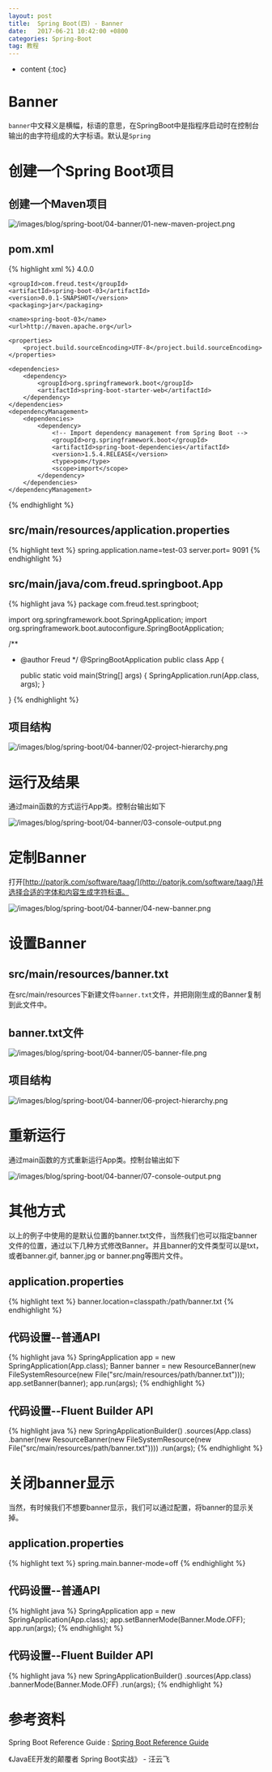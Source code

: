 ```yaml
---
layout: post
title:  Spring Boot(四) - Banner
date:   2017-06-21 10:42:00 +0800
categories: Spring-Boot
tag: 教程
---
```


* content
{:toc}


Banner
==================

`banner`中文释义是横幅，标语的意思，在SpringBoot中是指程序启动时在控制台输出的由字符组成的大字标语。默认是`Spring`

创建一个Spring Boot项目
==================

创建一个Maven项目
------------------

![/images/blog/spring-boot/04-banner/01-new-maven-project.png](/images/blog/spring-boot/04-banner/01-new-maven-project.png)

pom.xml
------------------

{% highlight xml %}
<project xmlns="http://maven.apache.org/POM/4.0.0" xmlns:xsi="http://www.w3.org/2001/XMLSchema-instance"
	xsi:schemaLocation="http://maven.apache.org/POM/4.0.0 http://maven.apache.org/xsd/maven-4.0.0.xsd">
	<modelVersion>4.0.0</modelVersion>

	<groupId>com.freud.test</groupId>
	<artifactId>spring-boot-03</artifactId>
	<version>0.0.1-SNAPSHOT</version>
	<packaging>jar</packaging>

	<name>spring-boot-03</name>
	<url>http://maven.apache.org</url>

	<properties>
		<project.build.sourceEncoding>UTF-8</project.build.sourceEncoding>
	</properties>

	<dependencies>
		<dependency>
			<groupId>org.springframework.boot</groupId>
			<artifactId>spring-boot-starter-web</artifactId>
		</dependency>
	</dependencies>
	<dependencyManagement>
		<dependencies>
			<dependency>
				<!-- Import dependency management from Spring Boot -->
				<groupId>org.springframework.boot</groupId>
				<artifactId>spring-boot-dependencies</artifactId>
				<version>1.5.4.RELEASE</version>
				<type>pom</type>
				<scope>import</scope>
			</dependency>
		</dependencies>
	</dependencyManagement>
</project>
{% endhighlight %}

src/main/resources/application.properties
------------------

{% highlight text %}
spring.application.name=test-03
server.port= 9091
{% endhighlight %}

src/main/java/com.freud.springboot.App
------------------

{% highlight java %}
package com.freud.test.springboot;

import org.springframework.boot.SpringApplication;
import org.springframework.boot.autoconfigure.SpringBootApplication;

/**
 * @author Freud
 */
@SpringBootApplication
public class App {

	public static void main(String[] args) {
		SpringApplication.run(App.class, args);
	}

}
{% endhighlight %}

项目结构
------------------

![/images/blog/spring-boot/04-banner/02-project-hierarchy.png](/images/blog/spring-boot/04-banner/02-project-hierarchy.png)


运行及结果
==================

通过main函数的方式运行App类。控制台输出如下

![/images/blog/spring-boot/04-banner/03-console-output.png](/images/blog/spring-boot/04-banner/03-console-output.png)


定制Banner
==================

打开[http://patorjk.com/software/taag/](http://patorjk.com/software/taag/)并选择合适的字体和内容生成字符标语。

![/images/blog/spring-boot/04-banner/04-new-banner.png](/images/blog/spring-boot/04-banner/04-new-banner.png)


设置Banner
==================

src/main/resources/banner.txt
------------------

在src/main/resources下新建文件`banner.txt`文件，并把刚刚生成的Banner复制到此文件中。

banner.txt文件
------------------

![/images/blog/spring-boot/04-banner/05-banner-file.png](/images/blog/spring-boot/04-banner/05-banner-file.png)

项目结构
------------------

![/images/blog/spring-boot/04-banner/06-project-hierarchy.png](/images/blog/spring-boot/04-banner/06-project-hierarchy.png)


重新运行
==================

通过main函数的方式重新运行App类。控制台输出如下

![/images/blog/spring-boot/04-banner/07-console-output.png](/images/blog/spring-boot/04-banner/07-console-output.png)


其他方式
==================

以上的例子中使用的是默认位置的banner.txt文件，当然我们也可以指定banner文件的位置，通过以下几种方式修改Banner。并且banner的文件类型可以是txt，或者banner.gif,
banner.jpg or banner.png等图片文件。

application.properties
------------------

{% highlight text %}
banner.location=classpath:/path/banner.txt
{% endhighlight %}

代码设置--普通API
------------------

{% highlight java %}
SpringApplication app = new SpringApplication(App.class);
Banner banner = new ResourceBanner(new FileSystemResource(new File("src/main/resources/path/banner.txt")));
app.setBanner(banner);
app.run(args);
{% endhighlight %}

代码设置--Fluent Builder API
------------------

{% highlight java %}
new SpringApplicationBuilder()
	.sources(App.class)
	.banner(new ResourceBanner(new FileSystemResource(new File("src/main/resources/path/banner.txt"))))
	.run(args);
{% endhighlight %}


关闭banner显示
==================

当然，有时候我们不想要banner显示，我们可以通过配置，将banner的显示关掉。

application.properties
------------------

{% highlight text %}
spring.main.banner-mode=off
{% endhighlight %}

代码设置--普通API
------------------

{% highlight java %}
SpringApplication app = new SpringApplication(App.class);
app.setBannerMode(Banner.Mode.OFF);
app.run(args);
{% endhighlight %}

代码设置--Fluent Builder API
------------------

{% highlight java %}
new SpringApplicationBuilder()
	.sources(App.class)
	.bannerMode(Banner.Mode.OFF)
	.run(args);
{% endhighlight %}


参考资料
==================

Spring Boot Reference Guide : [Spring Boot Reference Guide](http://docs.spring.io/spring-boot/docs/current-SNAPSHOT/reference/htmlsingle/)

《JavaEE开发的颠覆者 Spring Boot实战》 - 汪云飞
